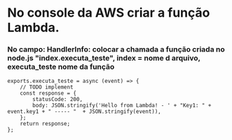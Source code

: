 # No console da AWS criar a função Lambda.
### No campo: HandlerInfo: colocar a chamada a função criada no node.js "index.executa_teste", index = nome d arquivo, executa_teste nome da função
```node
exports.executa_teste = async (event) => {
    // TODO implement
    const response = {
        statusCode: 200,
        body: JSON.stringify('Hello from Lambda! - ' + "Key1: " + event.key1 + " ----- "  + JSON.stringify(event)),
    };
    return response;
};
```

